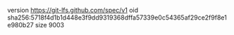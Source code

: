 version https://git-lfs.github.com/spec/v1
oid sha256:5718f4d1b1d448e3f9dd9319368dffa57339e0c54365af29ce2f9f8e1e980b27
size 9003
